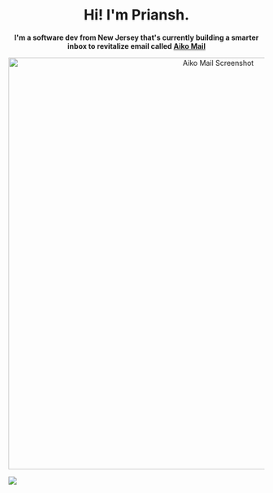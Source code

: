 <h1 align="center">Hi! I'm Priansh.</h1>

<p align="center"><b>I'm a software dev from New Jersey that's currently building a smarter inbox to revitalize email called <a href="https://helloaiko.com">Aiko Mail</a></b></p>

<p align="center">
  <a href="https://helloaiko.com"><img width="810" align="center" src="https://priansh.com/aikomail-screenshot.png" alt="Aiko Mail Screenshot"></a>
</p>

![](https://a08theeng4.execute-api.us-east-1.amazonaws.com/default/github-tracker)
